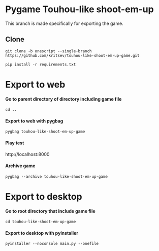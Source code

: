 # Pygame Touhou-like shoot-em-up

This branch is made specifically for exporting the game.

## Clone
```
git clone -b onescript --single-branch https://github.com/kritsev/touhou-like-shoot-em-up-game.git
```

```
pip install -r requirements.txt
```

# Export to web

#### Go to parent directory of directory including game file

```
cd ..
```

#### Export to web with pygbag

```
pygbag touhou-like-shoot-em-up-game
```

#### Play test

http://localhost:8000

#### Archive game

```
pygbag --archive touhou-like-shoot-em-up-game
```


# Export to desktop

#### Go to root directory that include game file

```
cd touhou-like-shoot-em-up-game
```

#### Export to desktop with pyinstaller

```
pyinstaller --noconsole main.py --onefile
```
